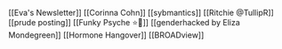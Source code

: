 [[Eva's Newsletter]]
[[Corinna Cohn]]
[[sybmantics]]
[[Ritchie @TullipR]]
[[prude posting]]
[[Funky Psyche ⭐🧠]]
[[genderhacked by Eliza Mondegreen]]
[[Hormone Hangover]]
[[BROADview]]

